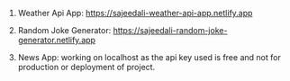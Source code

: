 1. Weather Api App: https://sajeedali-weather-api-app.netlify.app

2. Random Joke Generator: https://sajeedali-random-joke-generator.netlify.app

3. News App: working on localhost as the api key used is free and not for production or deployment of project.
